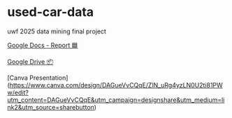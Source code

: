 # used-car-data
uwf 2025 data mining final project

[Google Docs - Report 🟦](https://docs.google.com/document/d/1MJbtJNmy3wEwxTrjdTRyewCwaLNfoTecCt7PvHyc5IY/edit?usp=sharing)

[Google Drive 📦](https://drive.google.com/drive/u/1/folders/1jI2vA_LSfTdfltNCq-AHgLUZ_Mg-gWho)

[Canva Presentation] (https://www.canva.com/design/DAGueVvCQqE/ZlN_uRg4yzLN0U2ti81PWw/edit?utm_content=DAGueVvCQqE&utm_campaign=designshare&utm_medium=link2&utm_source=sharebutton) 
